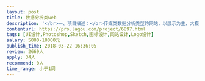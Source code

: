 ```yaml
---                
layout: post       
title: 数据分析类web           
description: '</br>一、项目描述：</br>传媒类数据分析类型的网站，以展示为主，大概有8个页面，主要是电脑端，能够适配主流的浏览器，能够为用户提供图表、图形化的数据展示。</br></br>二、主要功能点：</br>首页、电视数据分析、电影数据分析、广告分析、关于我们等</br></br>三、可参考产品：</br>咸鱼直播： http://videojj.com/ </br></br>四、人员要求：</br>1、精通ps、sketch等各种作图软件等；</br>2、能够结合前端工程师，完成页面的整体搭建；</br>2、良好的沟通能力和契约精神。</br>'     
contenturl: https://pro.lagou.com/project/6897.html      
tags: [UI设计,Photoshop,Sketch,图标设计,网站设计,Logo设计]            
salary: 5000-10000元          
publish_time: 2018-03-22 16:36:05         
review: 2669人                   
apply: 34人                   
recommend: 0人                   
time_range: 小于1周              
---                 
```

